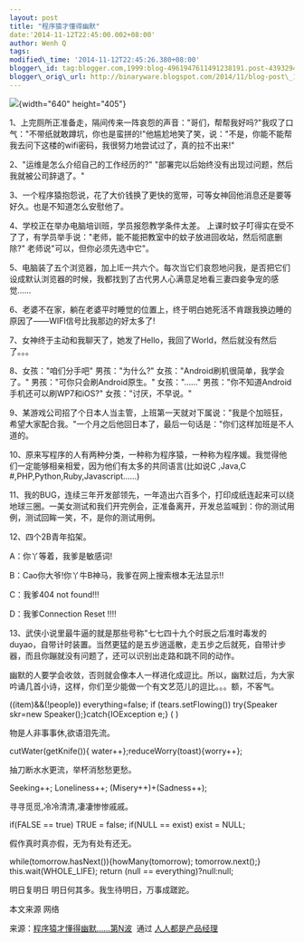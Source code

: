```yaml
--- 
layout: post 
title: "程序猿才懂得幽默" 
date:'2014-11-12T22:45:00.002+08:00' 
author: Wenh Q
tags:
modified\_time: '2014-11-12T22:45:26.380+08:00' 
blogger\_id: tag:blogger.com,1999:blog-4961947611491238191.post-4393294118424197630
blogger\_orig\_url: http://binaryware.blogspot.com/2014/11/blog-post\_16.html
---
```

![](https://images-blogger-opensocial.googleusercontent.com/gadgets/proxy?url=http%3A%2F%2Fimage.woshipm.com%2Fwp-files%2F2014%2F11%2F6191f44b15e8664cbeafb18e712c986b.jpg&container=blogger&gadget=a&rewriteMime=image%2F*){width="640"
height="405"}



1、上完厕所正准备走，隔间传来一阵哀怨的声音："哥们，帮帮我好吗?"我叹了口气："不带纸就敢蹲坑，你也是蛮拼的!"他尴尬地笑了笑，说："不是，你能不能帮我去问下这楼的wifi密码，我很努力地尝试过了，真的拉不出来!"



2、"运维是怎么介绍自己的工作经历的?"
"部署完以后始终没有出现过问题，然后我就被公司辞退了。"



3、一个程序猿抱怨说，花了大价钱换了更快的宽带，可等女神回他消息还是要等好久。也是不知道怎么安慰他了。



4、学校正在举办电脑培训班，学员报怨教学条件太差。
上课时蚊子叮得实在受不了了，有学员举手说："老师，能不能把教室中的蚊子放进回收站，然后彻底删除?"
老师说"可以，但你必须先选中它"。



5、电脑装了五个浏览器，加上IE一共六个。每次当它们哀怨地问我，是否把它们设成默认浏览器的时候，我都找到了古代男人心满意足地看三妻四妾争宠的感觉……



6、老婆不在家，躺在老婆平时睡觉的位置上，终于明白她死活不肯跟我换边睡的原因了——WIFI信号比我那边的好太多了!



7、女神终于主动和我聊天了，她发了Hello，我回了World，然后就没有然后了。。。



8、女孩："咱们分手吧" 男孩："为什么?"
女孩："Android刷机很简单，我学会了。" 男孩："可你只会刷Android原生。"
女孩："……" 男孩："你不知道Android手机还可以刷WP7和iOS?"
女孩："讨厌，不早说。"



9、某游戏公司招了个日本人当主管，上班第一天就对下属说："我是个加班狂，希望大家配合我。"一个月之后他回日本了，最后一句话是："你们这样加班是不人道的。



10、原来写程序的人有两种分类，一种称为程序猿，一种称为程序媛。我觉得他们一定能够相亲相爱，因为他们有太多的共同语言(比如说C
,Java,C
#,PHP,Python,Ruby,Javascript……)



11、我的BUG，连续三年开发部领先，一年造出六百多个，打印成纸连起来可以绕地球三圈。一美女测试和我们开完例会，正准备离开，开发总监喊到：你的测试用例，测试回眸一笑，不，是你的测试用例。



12、四个2B青年掐架。



A：你丫等着，我爹是敏感词!



B：Cao你大爷!你丫牛B神马，我爹在网上搜索根本无法显示!!



C：我爹404 not found!!!



D：我爹Connection Reset !!!!



13、武侠小说里最牛逼的就是那些号称"七七四十九个时辰之后准时毒发的duyao，自带计时装置。当然更猛的是五步逍遥散，走五步之后就死，自带计步器，而且你蹦就没有问题了，还可以识别出走路和跳不同的动作。



幽默的人要学会收敛，否则就会像本人一样进化成逗比。所以，幽默过后，为大家吟诵几首小诗，这样，你们至少能做一个有文艺范儿的逗比。。。额，不客气。



((item)&&(!people)) everything=false; if (tears.setFlowing())
try{Speaker skr=new Speaker();}catch{IOException e;} ( )



物是人非事事休,欲语泪先流。



cutWater(getKnife()){ water++};reduceWorry(toast){worry++};



抽刀断水水更流，举杯消愁愁更愁。



Seeking++; Loneliness++; (Misery++)+(Sadness++);



寻寻觅觅,冷冷清清,凄凄惨惨戚戚。



if(FALSE == true) TRUE = false; if(NULL == exist) exist = NULL;



假作真时真亦假，无为有处有还无。



while(tomorrow.hasNext()){howMany(tomorrow); tomorrow.next();}
this.wait(WHOLE\_LIFE); return (null == everything)?null:null;



明日复明日 明日何其多。我生待明日，万事成蹉跎。



本文来源 网络
<div>




</div>

<div>

来源：[程序猿才懂得幽默……第N波](http://www.woshipm.com/it/117658.html)  通过 [人人都是产品经理](http://www.woshipm.com/)

</div>
